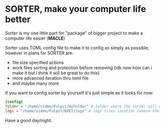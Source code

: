 # SORTER, make your computer life better
Sorter is my one little part for "package" of bigger project to make a computer life easier (**MACLE**)

Sorter uses TOML config file to make it to config as simply as possible, however in plans for SORTER are:

- file size specified actions
- work files sorting and protection before removing (idk now how can i make it but i think it will be great to do this)
- more advanced iteration thru toml file
- and maybe many more


If you want to config sorter by yourself it's just simple as it looks for now:
```toml
[config]
folder = "/home/vidmo/Pulpit/myFolder" # folder where the sorter will work on
logs = "/home/vidmo/Pulpit/KRET/logs" # logs files location (where the logs stored)
```
  Have a good day/night.
  
